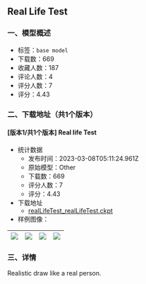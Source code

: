 ## Real Life Test
### 一、模型概述

- 标签：`base model`
- 下载数：669
- 收藏人数：187
- 评论人数：4
- 评分人数：7
- 评分：4.43

### 二、下载地址（共1个版本）

#### [版本1/共1个版本] Real life Test

- 统计数据
  - 发布时间：2023-03-08T05:11:24.961Z
  - 原始模型：Other
  - 下载数：669
  - 评分人数：7
  - 评分：4.43
- 下载地址
  - [realLifeTest_realLifeTest.ckpt](https://civitai.com/api/download/models/20091)
- 样例图像：

| <img src="https://image.civitai.com/xG1nkqKTMzGDvpLrqFT7WA/ef0e4238-7881-4c63-ba8e-9cb28151cf00/width=450/212389.jpeg" /> | <img src="https://image.civitai.com/xG1nkqKTMzGDvpLrqFT7WA/4776ba16-a44d-4ee7-4d0d-6b1c807e0700/width=450/212388.jpeg" /> | <img src="https://image.civitai.com/xG1nkqKTMzGDvpLrqFT7WA/386b64a8-e8b3-433e-45f5-1710727eb800/width=450/212387.jpeg" /> | <img src="https://image.civitai.com/xG1nkqKTMzGDvpLrqFT7WA/bba58a19-5dfd-4f32-3884-6c9ed325a400/width=450/212386.jpeg" /> |
| ---- | ---- | ---- | ---- |


### 三、详情
<p>Realistic draw like a real person.</p>